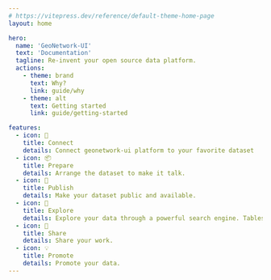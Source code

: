 ```yaml
---
# https://vitepress.dev/reference/default-theme-home-page
layout: home

hero:
  name: 'GeoNetwork-UI'
  text: 'Documentation'
  tagline: Re-invent your open source data platform.
  actions:
    - theme: brand
      text: Why?
      link: guide/why
    - theme: alt
      text: Getting started
      link: guide/getting-started

features:
  - icon: 🔗
    title: Connect
    details: Connect geonetwork-ui platform to your favorite dataset
  - icon: 📦
    title: Prepare
    details: Arrange the dataset to make it talk.
  - icon: 💫
    title: Publish
    details: Make your dataset public and available.
  - icon: 🔎
    title: Explore
    details: Explore your data through a powerful search engine. Tables, maps and dataviz charts.
  - icon: 🤝
    title: Share
    details: Share your work.
  - icon: 💡
    title: Promote
    details: Promote your data.
---
```

